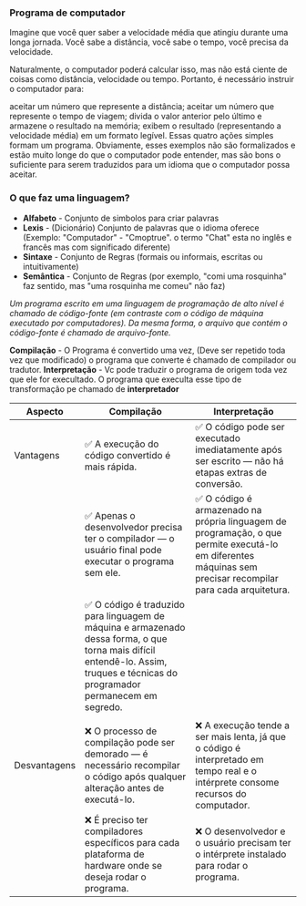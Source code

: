 ### Programa de computador

Imagine que você quer saber a velocidade média que atingiu durante uma longa jornada. Você sabe a distância, você sabe o tempo, você precisa da velocidade.

Naturalmente, o computador poderá calcular isso, mas não está ciente de coisas como distância, velocidade ou tempo. Portanto, é necessário instruir o computador para:

aceitar um número que represente a distância;
aceitar um número que represente o tempo de viagem;
divida o valor anterior pelo último e armazene o resultado na memória;
exibem o resultado (representando a velocidade média) em um formato legível.
Essas quatro ações simples formam um programa. Obviamente, esses exemplos não são formalizados e estão muito longe do que o computador pode entender, 
mas são bons o suficiente para serem traduzidos para um idioma que o computador possa aceitar.


### O que faz uma linguagem?

 * **Alfabeto** - Conjunto de simbolos para criar palavras
 * **Lexis** - (Dicionário) Conjunto de palavras que o idioma oferece (Exemplo: "Computador" - "Cmoptrue". o termo "Chat" esta no inglês e francês mas com significado diferente)
 * **Sintaxe** - Conjunto de Regras (formais ou informais, escritas ou intuitivamente)
 * **Semântica** - Conjunto de Regras (por exemplo, "comi uma rosquinha" faz sentido, mas "uma rosquinha me comeu" não faz)


*Um programa escrito em uma linguagem de programação de alto nível é chamado de código-fonte (em contraste com o código de máquina executado por computadores). Da mesma forma, o arquivo que contém o código-fonte é chamado de arquivo-fonte.*


**Compilação** - O Programa é convertido uma vez, (Deve ser repetido toda vez que modificado) o programa que converte é chamado de compilador ou tradutor.
**Interpretação** - Vc pode traduzir o programa de origem toda vez que ele for execultado. O programa que execulta esse tipo de transformação pe chamado de **interpretador** 

| Aspecto | Compilação | Interpretação |
|------------|------------|---------------|
| Vantagens  | ✅ A execução do código convertido é mais rápida. | ✅ O código pode ser executado imediatamente após ser escrito — não há etapas extras de conversão. |
|            | ✅ Apenas o desenvolvedor precisa ter o compilador — o usuário final pode executar o programa sem ele. | ✅ O código é armazenado na própria linguagem de programação, o que permite executá-lo em diferentes máquinas sem precisar recompilar para cada arquitetura. |
|            | ✅ O código é traduzido para linguagem de máquina e armazenado dessa forma, o que torna mais difícil entendê-lo. Assim, truques e técnicas do programador permanecem em segredo. |    |
|            | 
| Desvantagens | ❌ O processo de compilação pode ser demorado — é necessário recompilar o código após qualquer alteração antes de executá-lo. | ❌ A execução tende a ser mais lenta, já que o código é interpretado em tempo real e o intérprete consome recursos do computador. |
|              | ❌ É preciso ter compiladores específicos para cada plataforma de hardware onde se deseja rodar o programa. | ❌ O desenvolvedor e o usuário precisam ter o intérprete instalado para rodar o programa. |
